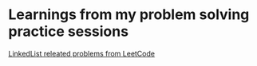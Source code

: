 # Learnings from my problem solving practice sessions

[LinkedList releated problems from LeetCode](linkedlist/README.md)